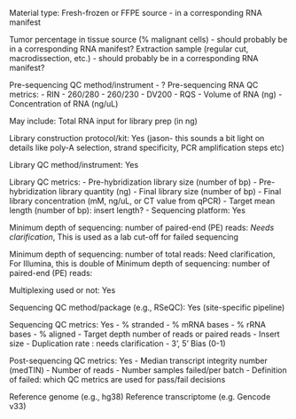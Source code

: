 Material type: Fresh-frozen or FFPE source - in a corresponding RNA manifest

Tumor percentage in tissue source (% malignant cells) - should probably be in a corresponding RNA manifest?
Extraction sample (regular cut, macrodissection, etc.) - should probably be in a corresponding RNA manifest?

Pre-sequencing QC method/instrument - ? 
Pre-sequencing RNA QC metrics: 
	- RIN
	- 260/280
	- 260/230
	- DV200
	- RQS
	- Volume of RNA (ng)
	- Concentration of RNA (ng/uL)

May include: Total RNA input for library prep (in ng)

Library construction protocol/kit: Yes
(jason- this sounds a bit light on details like poly-A selection, strand specificity, PCR amplification steps etc)

Library QC method/instrument: Yes

Library QC metrics: 
	- Pre-hybridization library size (number of bp)
	- Pre-hybridization library quantity (ng)
	- Final library size (number of bp)
	- Final library concentration (mM, ng/uL, or CT value from qPCR)
	- Target mean length (number of bp): insert length?
	- Sequencing platform: Yes

Minimum depth of sequencing: number of paired-end (PE) reads: *Needs clarification*, This is used as a lab cut-off for failed sequencing

Minimum depth of sequencing: number of total reads: Need clarification, For Illumina, this is double of Minimum depth of sequencing: number of paired-end (PE) reads:

Multiplexing used or not: Yes

Sequencing QC method/package (e.g., RSeQC): Yes (site-specific pipeline)

Sequencing QC metrics: Yes
	- % stranded
	- % mRNA bases
	- % rRNA bases
	- % aligned
	- Target depth number of reads or paired reads
	- Insert size
	- Duplication rate : needs clarification
	- 3’, 5’ Bias (0-1)  

Post-sequencing QC metrics: Yes
	- Median transcript integrity number (medTIN)
	- Number of reads
	- Number samples failed/per batch
	- Definition of failed: which QC metrics are used for pass/fail decisions

Reference genome (e.g., hg38)
Reference transcriptome (e.g. Gencode v33)
 

